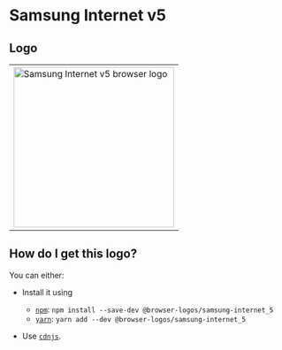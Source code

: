 # Samsung Internet v5

## Logo

<table>
    <tr height=300>
        <td>
            <a href="https://github.com/alrra/browser-logos/tree/375b9086ce2a9cb6d3e29f12f7c0562c9a924c05/src/archive/samsung-internet_5">
                <img width=290 src="https://raw.githubusercontent.com/alrra/browser-logos/375b9086ce2a9cb6d3e29f12f7c0562c9a924c05/src/archive/samsung-internet_5/samsung-internet_5.svg?sanitize=true" alt="Samsung Internet v5 browser logo">
            </a>
        </td>
    </tr>
</table>

## How do I get this logo?

You can either:

* Install it using

  * [`npm`][npm]: `npm install --save-dev @browser-logos/samsung-internet_5`
  * [`yarn`][yarn]: `yarn add --dev @browser-logos/samsung-internet_5`

* Use [`cdnjs`][cdnjs].

<!-- Link labels: -->

[cdnjs]: https://cdnjs.com/libraries/browser-logos
[npm]: https://www.npmjs.com/
[yarn]: https://yarnpkg.com/
